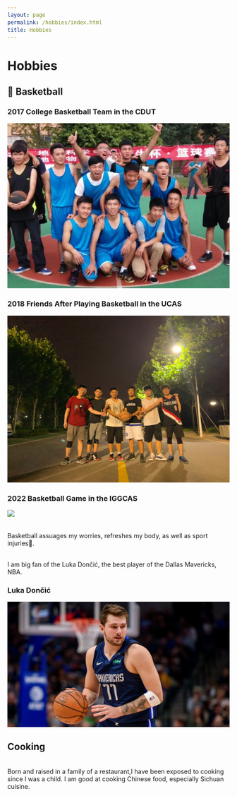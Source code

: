 ```yaml
---
layout: page
permalink: /hobbies/index.html
title: Hobbies
---
```


# Hobbies

## 🏀 Basketball
### 2017 College Basketball Team in the CDUT
<img src="/images/Basketball_CDUT.jpeg">

### 2018 Friends After Playing Basketball in the UCAS
<img src="/images/Basketball_UCAS.jpeg">

### 2022 Basketball Game in the IGGCAS
<img src="/images/Basketball_IGGCAS.JPG">

<br>Basketball assuages my worries, refreshes my body, as well as sport injuries🤕.

<br>I am big fan of the Luka Dončić, the best player of the Dallas Mavericks, NBA.

### Luka Dončić
<img src="/images/Luka-Doncic.jpg">

## Cooking 

<br> Born and raised in a family of a restaurant,I have been exposed to cooking since I was a child. I am good at cooking Chinese food, especially Sichuan cuisine. 

